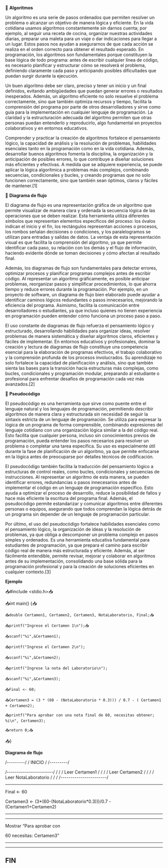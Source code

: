 
🧩 **Algoritmos**

Un algoritmo es una serie de pasos ordenados que permiten resolver un problema o alcanzar un objetivo de manera lógica y eficiente. En la vida cotidiana usamos algoritmos constantemente sin darnos cuenta; por ejemplo, al seguir una receta de cocina, organizar nuestras actividades diarias, preparar una maleta para un viaje o dar indicaciones para llegar a un lugar. Estos pasos nos ayudan a asegurarnos de que cada acción se realiza en el orden correcto para obtener el resultado esperado. En programación, los algoritmos son fundamentales porque constituyen la base lógica de todo programa: antes de escribir cualquier línea de código, es necesario planificar y estructurar cómo se resolverá el problema, definiendo claramente cada paso y anticipando posibles dificultades que puedan surgir durante la ejecución.

Un buen algoritmo debe ser claro, preciso y tener un inicio y un final definidos, evitando ambigüedades que puedan generar errores o resultados inesperados. Además, un algoritmo eficiente no solo resuelve el problema correctamente, sino que también optimiza recursos y tiempo, facilita la comprensión del programa por parte de otros desarrolladores y sirve como guía para la implementación en cualquier lenguaje de programación. La claridad y la estructuración adecuada del algoritmo permiten que otras personas puedan entenderlo y reproducirlo, algo fundamental en proyectos colaborativos y en entornos educativos.

Comprender y practicar la creación de algoritmos fortalece el pensamiento lógico, la capacidad de análisis y la resolución de problemas, habilidades esenciales tanto en la programación como en la vida cotidiana. Además, desarrollar buenos algoritmos fomenta la disciplina, la organización y la anticipación de posibles errores, lo que contribuye a diseñar soluciones más eficientes y efectivas. A medida que se adquiere experiencia, se puede aplicar la lógica algorítmica a problemas más complejos, combinando secuencias, condicionales y bucles, y creando programas que no solo funcionen correctamente, sino que también sean óptimos, claros y fáciles de mantener.[1]

🔄 **Diagrama de flujo**

El diagrama de flujo es una representación gráfica de un algoritmo que permite visualizar de manera clara y ordenada la secuencia lógica de las operaciones que se deben realizar. Esta herramienta utiliza diferentes símbolos que representan elementos específicos del proceso: los óvalos indican el inicio y el fin, los rectángulos representan acciones o procesos, los rombos señalan decisiones o condiciones, y los paralelogramos se utilizan para entradas y salidas de datos. La ventaja de esta representación visual es que facilita la comprensión del algoritmo, ya que permite identificar cada paso, su relación con los demás y el flujo de información, haciendo evidente dónde se toman decisiones y cómo afectan al resultado final.

Además, los diagramas de flujo son fundamentales para detectar errores, optimizar procesos y planificar programas complejos antes de escribir código. Al representar un algoritmo gráficamente, es posible anticipar problemas, reorganizar pasos y simplificar procedimientos, lo que ahorra tiempo y reduce errores durante la programación. Por ejemplo, en un proyecto de software, un diagrama de flujo bien elaborado puede ayudar a identificar caminos lógicos redundantes o pasos innecesarios, mejorando la eficiencia del programa. Asimismo, facilita la comunicación entre desarrolladores o estudiantes, ya que incluso quienes no tienen experiencia en programación pueden entender cómo funciona un proceso paso a paso.

El uso constante de diagramas de flujo refuerza el pensamiento lógico y estructurado, desarrollando habilidades para organizar ideas, resolver problemas de manera sistemática y diseñar algoritmos claros, eficientes y fáciles de implementar. En entornos educativos y profesionales, dominar la creación y lectura de diagramas de flujo constituye una competencia esencial para la elaboración de programas efectivos, el trabajo colaborativo y la comprensión profunda de los procesos involucrados. Su aprendizaje no solo fortalece la capacidad de planificación y análisis, sino que también sienta las bases para la transición hacia estructuras más complejas, como bucles, condicionales y programación modular, preparando al estudiante o profesional para enfrentar desafíos de programación cada vez más avanzados.[2]

💬 **Pseudocódigo**

El pseudocódigo es una herramienta que sirve como puente entre el lenguaje natural y los lenguajes de programación, permitiendo describir algoritmos de manera clara y estructurada sin necesidad de seguir la sintaxis estricta de un lenguaje de programación. Se utiliza para expresar la lógica de un programa de forma comprensible, combinando expresiones del lenguaje cotidiano con una organización lógica similar a la del código real. Esto facilita que cualquier persona, incluso sin conocimientos previos de programación, pueda entender los pasos necesarios para resolver un problema o completar una tarea específica. Su uso es especialmente útil durante la fase de planificación de un algoritmo, ya que permite enfocarse en la lógica antes de preocuparse por detalles técnicos de codificación.

El pseudocódigo también facilita la traducción del pensamiento lógico a estructuras de control reales, como bucles, condicionales y secuencias de instrucciones. Al representar un algoritmo de esta manera, se pueden identificar errores, redundancias o pasos innecesarios antes de implementar el código en un lenguaje de programación específico. Esto ayuda a optimizar el proceso de desarrollo, reduce la posibilidad de fallos y hace más eficiente la escritura del programa final. Además, el pseudocódigo permite estandarizar y comunicar algoritmos entre diferentes personas o equipos, asegurando que todos comprendan la lógica detrás de un programa sin depender de un lenguaje de programación particular.

Por último, el uso del pseudocódigo fortalece habilidades esenciales como el pensamiento lógico, la organización de ideas y la resolución de problemas, ya que obliga a descomponer un problema complejo en pasos simples y ordenados. Es una herramienta educativa fundamental para estudiantes de programación, ya que prepara el camino para escribir código real de manera más estructurada y eficiente. Además, al ser fácilmente entendible, permite revisar, mejorar y colaborar en algoritmos antes de su implementación, consolidando una base sólida para la programación profesional y para la creación de soluciones eficientes en cualquier contexto.[3]



**Ejemplo**


📥#include <stdio.h>📥

📥int main() {📥
    
    📥double Certamen1, Certamen2, Certamen3, NotaLaboratorio, Final;📥
    
    📥printf("Ingrese el Certamen 1\n");📥
    
    📥scanf("%i",&Certamen1);
    
    📥printf("Ingrese el Certamen 2\n");
    
    📥scanf("%i",&Certamen2);
    
    📥printf("Ingrese la nota del Laboratorio\n");
    
    📥scanf("%i",&Certamen3);
    
    📥Final <- 60;
    
    📥Certamen3 = (3 * (60 - (NotaLaboratorio * 0.3))) / 0.7 - ( Certamen1 + Certamen2);
    
    📥printf("Para aprobar con una nota final de 60, necesitas obtener; %i\n", Certamen3);
    
    📥return 0;📥

📥}

**Diagrama de flujo**

/---------/
/ INICIO  /
/---------/
  
   
   
/-----------------------/ 
/                       /
/ Leer Certamen1        /
/                       /
/ Leer Certamen2        /
/                       /
/ Leer NotaLaboratorio  /
/                       /
/-----------------------/


 
   
-----------------------

Final ← 60                  

Certamen3 ← (3*(60-(NotaLaboratorio*0.3)))/0.7 - (Certamen1+Certamen2)

------------------------




   
-------------------------

Mostrar “Para aprobar con
  
60 necesitas: Certamen3”

-------------------------




   
------------------------
   FIN
------------------------













